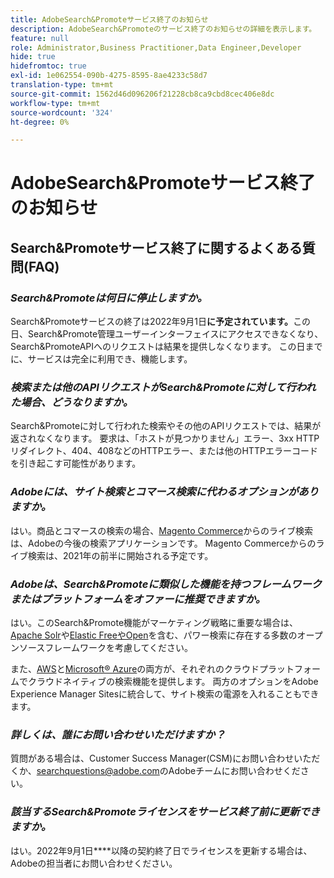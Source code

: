 ```yaml
---
title: AdobeSearch&Promoteサービス終了のお知らせ
description: AdobeSearch&Promoteのサービス終了のお知らせの詳細を表示します。
feature: null
role: Administrator,Business Practitioner,Data Engineer,Developer
hide: true
hidefromtoc: true
exl-id: 1e062554-090b-4275-8595-8ae4233c58d7
translation-type: tm+mt
source-git-commit: 1562d46d096206f21228cb8ca9cbd8cec406e8dc
workflow-type: tm+mt
source-wordcount: '324'
ht-degree: 0%

---
```


# AdobeSearch&amp;Promoteサービス終了のお知らせ

## Search&amp;Promoteサービス終了に関するよくある質問(FAQ)

### **_Search&amp;Promoteは何日に停止しますか。_**

Search&amp;Promoteサービスの終了は2022年9月1日&#x200B;**に予定されています。**&#x200B;この日、Search&amp;Promote管理ユーザーインターフェイスにアクセスできなくなり、Search&amp;PromoteAPIへのリクエストは結果を提供しなくなります。 この日までに、サービスは完全に利用でき、機能します。

### **_検索または他のAPIリクエストがSearch&amp;Promoteに対して行われた場合、どうなりますか。_**

Search&amp;Promoteに対して行われた検索やその他のAPIリクエストでは、結果が返されなくなります。 要求は、「ホストが見つかりません」エラー、3xx HTTPリダイレクト、404、408などのHTTPエラー、または他のHTTPエラーコードを引き起こす可能性があります。

### **_Adobeには、サイト検索とコマース検索に代わるオプションがありますか。_**

はい。商品とコマースの検索の場合、[Magento Commerce](https://blog.adobe.com/en/publish/2020/11/23/new-ai-capabilities-for-magento-commerce-improve-retail.html)からのライブ検索は、Adobeの今後の検索アプリケーションです。 Magento Commerceからのライブ検索は、2021年の前半に開始される予定です。

### **_Adobeは、Search&amp;Promoteに類似した機能を持つフレームワークまたはプラットフォームをオファーに推奨できますか。_**

はい。このSearch&amp;Promote機能がマーケティング戦略に重要な場合は、[Apache Solr](https://solr.apache.org/)や[Elastic FreeやOpen](https://www.elastic.co/about/free-and-open)を含む、パワー検索に存在する多数のオープンソースフレームワークを考慮してください。

また、[AWS](https://aws.amazon.com/cloudsearch/)と[Microsoft® Azure](https://azure.microsoft.com/en-us/services/search/)の両方が、それぞれのクラウドプラットフォームでクラウドネイティブの検索機能を提供します。 両方のオプションをAdobe Experience Manager Sitesに統合して、サイト検索の電源を入れることもできます。

### **_詳しくは、誰にお問い合わせいただけますか？_**

質問がある場合は、Customer Success Manager(CSM)にお問い合わせいただくか、[searchquestions@adobe.com](mailto:searchquestions@adobe.com)のAdobeチームにお問い合わせください。

### **_該当するSearch&amp;Promoteライセンスをサービス終了前に更新できますか。_**

はい。2022年9月1日&#x200B;****&#x200B;以降の契約終了日でライセンスを更新する場合は、Adobeの担当者にお問い合わせください。
